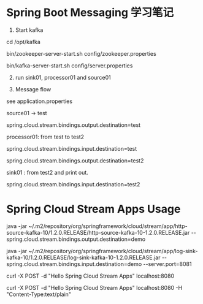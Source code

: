 Spring Boot Messaging 学习笔记
===

1. Start kafka

cd /opt/kafka

bin/zookeeper-server-start.sh config/zookeeper.properties

bin/kafka-server-start.sh config/server.properties


2. run sink01, processor01 and source01


3. Message flow


see application.properties 

source01 -> test

spring.cloud.stream.bindings.output.destination=test


processor01: from test to test2

spring.cloud.stream.bindings.input.destination=test

spring.cloud.stream.bindings.output.destination=test2



sink01 : from test2 and print out.

spring.cloud.stream.bindings.input.destination=test2


Spring Cloud Stream Apps Usage
====
java -jar ~/.m2/repository/org/springframework/cloud/stream/app/http-source-kafka-10/1.2.0.RELEASE/http-source-kafka-10-1.2.0.RELEASE.jar --spring.cloud.stream.bindings.output.destination=demo

java -jar ~/.m2/repository/org/springframework/cloud/stream/app/log-sink-kafka-10/1.2.0.RELEASE/log-sink-kafka-10-1.2.0.RELEASE.jar --spring.cloud.stream.bindings.input.destination=demo --server.port=8081

curl -X POST -d "Hello Spring Cloud Stream Apps" localhost:8080

curl -X POST -d "Hello Spring Cloud Stream Apps" localhost:8080 -H "Content-Type:text/plain"
